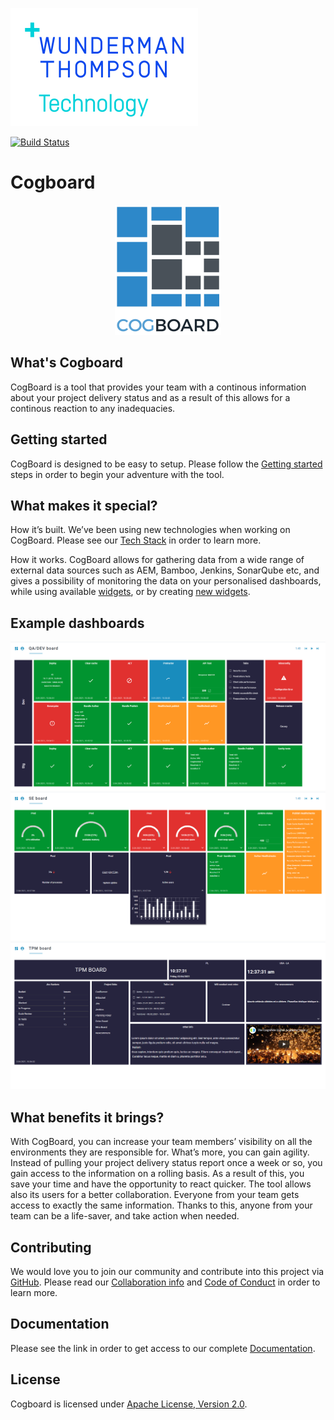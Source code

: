 <p>
  <img src="docs/images/wtt_logo.png" alt="Wunderman Thompson Technology logo Logo"/>
</p>

[![Build Status](https://api.travis-ci.org/wttech/cogboard.svg?branch=master)](https://travis-ci.org/wttech/cogboard)

# Cogboard

<p align="center">
  <img src="docs/images/logo.png" alt="Cogboard Logo"/>
</p>

## What's Cogboard

CogBoard is a tool that provides your team with a continous information about your project delivery status and as a result of this allows for a continous reaction to any inadequacies.

## Getting started

CogBoard is designed to be easy to setup. Please follow the [Getting started](https://github.com/wttech/cogboard/wiki#getting-started) steps in order to begin your adventure with the tool.

## What makes it special?

How it’s built. We’ve been using new technologies when working on CogBoard. Please see our [Tech Stack](https://github.com/wttech/cogboard/wiki#stack) in order to learn more.

How it works. CogBoard allows for gathering data from a wide range of external data sources such as AEM, Bamboo, Jenkins, SonarQube etc, and gives a possibility of monitoring the data on your personalised dashboards, while using available [widgets](https://github.com/wttech/cogboard/wiki#widgets), or by creating [new widgets](https://github.com/wttech/cogboard/wiki#widget-development).

## Example dashboards

![Board 1](docs/images/cogboard-1.png)
![Board 2](docs/images/cogboard-2.png)
![Board 3](docs/images/cogboard-3.png)

## What benefits it brings?

With CogBoard, you can increase your team members’ visibility on all the environments they are responsible for. What’s more, you can gain agility. Instead of pulling your project delivery status report once a week or so, you gain access to the information on a rolling basis. As a result of this, you save your time and have the opportunity to react quicker. The tool allows also its users for a better collaboration. Everyone from your team gets access to exactly the same information. Thanks to this, anyone from your team can be a life-saver, and take action when needed.

## Contributing

We would love you to join our community and contribute into this project via [GitHub](https://github.com/wttech/cogboard). Please read our [Collaboration info](https://github.com/wttech/cogboard/blob/master/CONTRIBUTING.md) and [Code of Conduct](https://github.com/wttech/cogboard/blob/master/CODE_OF_CONDUCT.md) in order to learn more.

## Documentation

Please see the link in order to get access to our complete [Documentation](https://github.com/wttech/cogboard/wiki).

## License

Cogboard is licensed under [Apache License, Version 2.0](https://www.apache.org/licenses/LICENSE-2.0.txt).

